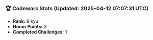 ### 🏆 Codewars Stats (Updated: 2025-04-12 07:07:31 UTC)

- **Rank:** 8 kyu
- **Honor Points:** 3
- **Completed Challenges:** 1
